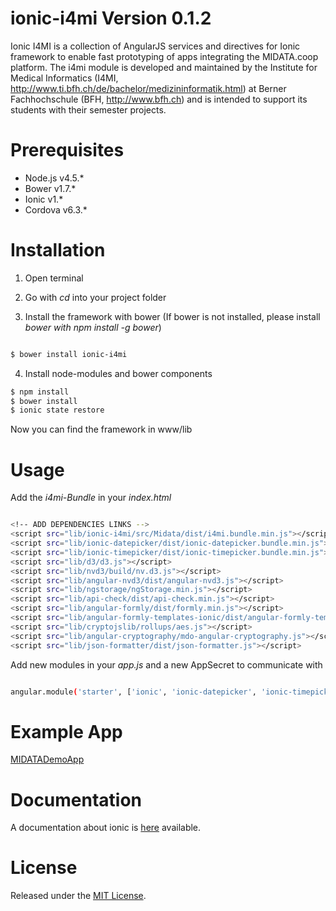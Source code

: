 
# ionic-i4mi Version 0.1.2
Ionic I4MI is a collection of AngularJS services and directives for Ionic framework to enable fast prototyping of apps integrating the MIDATA.coop platform. The i4mi module is developed and maintained by the Institute for Medical Informatics (I4MI, http://www.ti.bfh.ch/de/bachelor/medizininformatik.html) at Berner Fachhochschule (BFH, http://www.bfh.ch) and is intended to support its students with their semester projects.

# Prerequisites
- Node.js v4.5.*
- Bower v1.7.*
- Ionic v1.*
- Cordova v6.3.*


# Installation
1. Open terminal
2. Go with *cd* into your project folder

3. Install the framework with bower (If bower is not installed, please install *bower with npm install -g bower*)

```sh

$ bower install ionic-i4mi

```


4. Install node-modules and bower components
```sh
$ npm install
$ bower install
$ ionic state restore
```
Now you can find the framework in www/lib


# Usage
Add the *i4mi-Bundle* in your *index.html*

```sh

<!-- ADD DEPENDENCIES LINKS -->
<script src="lib/ionic-i4mi/src/Midata/dist/i4mi.bundle.min.js"></script>
<script src="lib/ionic-datepicker/dist/ionic-datepicker.bundle.min.js"></script>
<script src="lib/ionic-timepicker/dist/ionic-timepicker.bundle.min.js"></script>
<script src="lib/d3/d3.js"></script>
<script src="lib/nvd3/build/nv.d3.js"></script>
<script src="lib/angular-nvd3/dist/angular-nvd3.js"></script>
<script src="lib/ngstorage/ngStorage.min.js"></script>
<script src="lib/api-check/dist/api-check.min.js"></script>
<script src="lib/angular-formly/dist/formly.min.js"></script>
<script src="lib/angular-formly-templates-ionic/dist/angular-formly-templates-ionic.js"></script>
<script src="lib/cryptojslib/rollups/aes.js"></script>
<script src="lib/angular-cryptography/mdo-angular-cryptography.js"></script>
<script src="lib/json-formatter/dist/json-formatter.js"></script>

```


Add new modules in your *app.js* and a new AppSecret to communicate with

```sh

angular.module('starter', ['ionic', 'ionic-datepicker', 'ionic-timepicker', 'formlyIonic', 'nvd3', 'i4mi', 'starter.controllers', 'starter.services','jsonFormatter'])

```
# Example App
<a href="https://github.com/i4mi/MIDATADemoApp">MIDATADemoApp</a>




# Documentation
A documentation about ionic is <a href="https://drive.switch.ch/index.php/s/IoNNypBX4jnZTru">here</a> available.


# License
Released under the <a href="https://opensource.org/licenses/MIT">MIT License</a>.  
